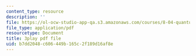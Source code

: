 ```yaml
---
content_type: resource
description: ''
file: https://ol-ocw-studio-app-qa.s3.amazonaws.com/courses/8-04-quantum-physics-i-spring-2016/b7dd2048c606449b165c2f189d16af8e_gKSRrTik1SA.pdf
file_type: application/pdf
resourcetype: Document
title: 3play pdf file
uid: b7dd2048-c606-449b-165c-2f189d16af8e
---
```

